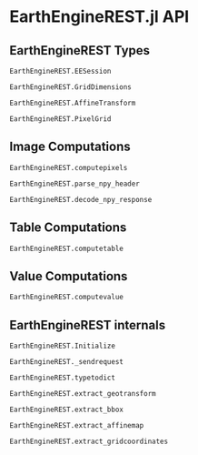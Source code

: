 # EarthEngineREST.jl API

## EarthEngineREST Types

```@docs
EarthEngineREST.EESession
```

```@docs
EarthEngineREST.GridDimensions
```

```@docs
EarthEngineREST.AffineTransform
```

```@docs
EarthEngineREST.PixelGrid
```


## Image Computations

```@docs
EarthEngineREST.computepixels
```

```@docs
EarthEngineREST.parse_npy_header
```

```@docs
EarthEngineREST.decode_npy_response
```

## Table Computations

```@docs
EarthEngineREST.computetable
```

## Value Computations

```@docs
EarthEngineREST.computevalue
```

## EarthEngineREST internals
```@docs
EarthEngineREST.Initialize
```

```@docs
EarthEngineREST._sendrequest
```

```@docs
EarthEngineREST.typetodict
```

```@docs
EarthEngineREST.extract_geotransform
```

```@docs
EarthEngineREST.extract_bbox
```

```@docs
EarthEngineREST.extract_affinemap
```

```@docs
EarthEngineREST.extract_gridcoordinates
```
